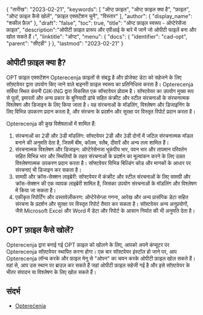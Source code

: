 {
"तारीख": "2023-02-21",
  "keywords": [
"ऑप्ट फ़ाइल",
"ऑप्ट फ़ाइल क्या है",
"फ़ाइल",
"ऑप्ट फ़ाइल कैसे खोलें",
"फ़ाइल एक्सटेंशन चुनें",
"विस्तार"
],
  "author": {
"display_name": "शकील फ़ैज़"
},
"draft": "false",
"toc": true,
"title": "ऑप्ट फ़ाइल स्वरूप - ऑप्टेरेसेंजा फ़ाइल",
  "description":"ओपीटी फ़ाइल प्रारूप और एपीआई के बारे में जानें जो ओपीटी फाइलें बना और खोल सकते हैं।",
"linktitle": "ऑप्ट",
  "menu": {
    "docs": {
      "identifier": "cad-opt",
"parent": "सीएडी"
}
},
"lastmod": "2023-02-21"
}

## ओपीटी फ़ाइल क्या है?

OPT फ़ाइल एक्सटेंशन Opterecenja फ़ाइलों से संबद्ध है और प्रोजेक्ट डेटा को सहेजने के लिए सॉफ़्टवेयर द्वारा उपयोग किए जाने वाले बाइनरी फ़ाइल स्वरूप का प्रतिनिधित्व करता है। Opterecenja सर्बिया स्थित कंपनी GIK-ING द्वारा विकसित एक सॉफ्टवेयर प्रोग्राम है। सॉफ्टवेयर का उपयोग मुख्य रूप से पुलों, इमारतों और अन्य प्रकार के बुनियादी ढांचे सहित कंक्रीट और स्टील संरचनाओं के संरचनात्मक विश्लेषण और डिजाइन के लिए किया जाता है। यह संरचनाओं के मॉडलिंग, विश्लेषण और डिजाइनिंग के लिए विभिन्न उपकरण प्रदान करता है, और संरचना के प्रदर्शन और सुरक्षा पर विस्तृत रिपोर्ट प्रदान करता है।

Opterecenja की कुछ विशेषताओं में शामिल हैं:
1. संरचनाओं का 2डी और 3डी मॉडलिंग: सॉफ्टवेयर 2डी और 3डी दोनों में जटिल संरचनात्मक मॉडल बनाने की अनुमति देता है, जिसमें बीम, कॉलम, स्लैब, दीवारें और अन्य तत्व शामिल हैं।
2. संरचनात्मक विश्लेषण और डिजाइन: ऑप्टेरेसेनजा भूकंपीय भार, पवन भार और तापमान परिवर्तन सहित विभिन्न भार और स्थितियों के तहत संरचनाओं के प्रदर्शन का मूल्यांकन करने के लिए उन्नत विश्लेषणात्मक उपकरण प्रदान करता है। सॉफ्टवेयर विभिन्न बिल्डिंग कोड और मानकों के आधार पर संरचनाएं भी डिजाइन कर सकता है।
3. सामग्री और क्रॉस-सेक्शन लाइब्रेरी: सॉफ्टवेयर में कंक्रीट और स्टील संरचनाओं के लिए सामग्री और क्रॉस-सेक्शन की एक व्यापक लाइब्रेरी शामिल है, जिसका उपयोग संरचनाओं के मॉडलिंग और विश्लेषण में किया जा सकता है।
4. एकीकृत रिपोर्टिंग और दस्तावेज़ीकरण: ऑप्टेरेसेन्ज़ा गणना, आरेख और अन्य प्रासंगिक डेटा सहित संरचना के प्रदर्शन और सुरक्षा पर विस्तृत रिपोर्ट तैयार कर सकता है। सॉफ़्टवेयर अन्य अनुप्रयोगों, जैसे Microsoft Excel और Word में डेटा और रिपोर्ट के आसान निर्यात की भी अनुमति देता है।

## OPT फ़ाइल कैसे खोलें?

Opterecenja द्वारा बनाई गई OPT फ़ाइल को खोलने के लिए, आपको अपने कंप्यूटर पर Opterecenja सॉफ़्टवेयर स्थापित करना होगा। एक बार सॉफ़्टवेयर इंस्टॉल हो जाने पर, आप Opterecenja लॉन्च करके और फ़ाइल मेनू से "ओपन" का चयन करके ओपीटी फ़ाइल खोल सकते हैं। वहां से, आप उस स्थान पर ब्राउज़ कर सकते हैं जहां ओपीटी फ़ाइल सहेजी गई है और इसे सॉफ़्टवेयर के भीतर संपादन या विश्लेषण के लिए खोल सकते हैं।

## संदर्भ
* [Opterećenja](https://optere-enja.software.informer.com/)
